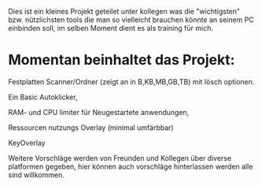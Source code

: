 Dies ist ein kleines Projekt geteilet unter kollegen was die "wichtigsten" bzw. nützlichsten tools die man so vielleicht brauchen könnte an seinem PC einbinden soll, im selben Moment dient es als training für mich.

# Momentan beinhaltet das Projekt:


Festplatten Scanner/Ordner (zeigt an in B,KB,MB,GB,TB) mit lösch optionen.

Ein Basic Autoklicker,

RAM- und CPU limiter für Neugestartete anwendungen,

Ressourcen nutzungs Overlay (minimal umfärbbar)

KeyOverlay

Weitere Vorschläge werden von Freunden und Kollegen über diverse platformen gegeben, hier können auch vorschläge hinterlassen werden alle sind willkommen.
